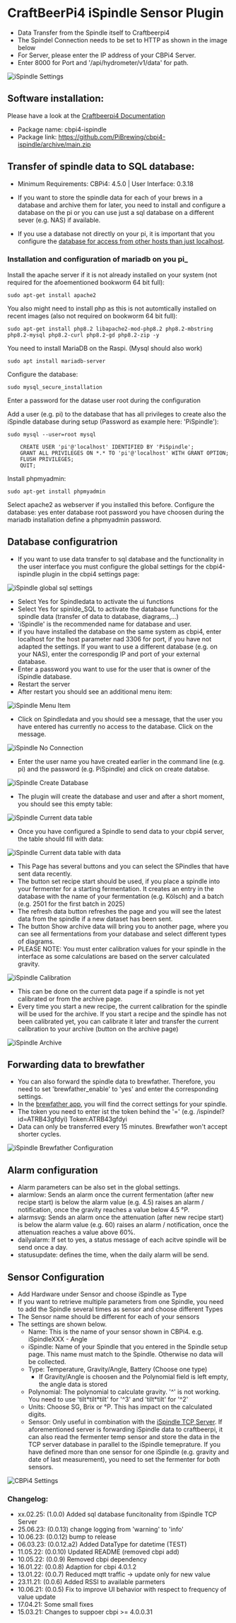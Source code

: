 # CraftBeerPi4 iSpindle Sensor Plugin


- Data Transfer from the Spindle itself to Craftbeerpi4
- The Spindel Connection needs to be set to HTTP as shown in the image below
- For Server, please enter the IP address of your CBPi4 Server.
- Enter 8000 for Port and '/api/hydrometer/v1/data' for path.

![iSpindle Settings](https://github.com/PiBrewing/cbpi4-iSpindle/blob/main/Spindle_Connection_Settings.png?raw=true)

## Software installation:

Please have a look at the [Craftbeerpi4 Documentation](https://openbrewing.gitbook.io/craftbeerpi4_support/readme/plugin-installation)

- Package name: cbpi4-ispindle
- Package link: https://github.com/PiBrewing/cbpi4-ispindle/archive/main.zip

## Transfer of spindle data to SQL database:

- Minimum Requirements: CBPi4: 4.5.0 | User Interface: 0.3.18

- If you want to store the spindle data for each of your brews in a database and archive them for later, you need to install and configure a database on the pi or you can use just a sql database on a different sever (e.g. NAS) if available.
- If you use a database not directly on your pi, it is important that you configure the [database for access from other hosts than just localhost](https://dev.mysql.com/blog-archive/the-bind-address-option-now-supports-multiple-addresses/).

### Installation and configuration of mariadb on you pi_

Install the apache server if it is not already installed on your system (not required for the afoementioned bookworm 64 bit full): 

	sudo apt-get install apache2

You also might need to install php as this is not automtically installed on recent images (also not required on bookworm 64 bit full):

	sudo apt-get install php8.2 libapache2-mod-php8.2 php8.2-mbstring php8.2-mysql php8.2-curl php8.2-gd php8.2-zip -y
	
You need to install MariaDB on the Raspi. (Mysql should also work)

	sudo apt install mariadb-server

Configure the database:

	sudo mysql_secure_installation

Enter a password for the datase user root during the configuration

Add a user (e.g. pi) to the database that has all privileges to create also the iSpindle database during setup (Password as example here: 'PiSpindle'):
	
	sudo mysql --user=root mysql

```
	CREATE USER 'pi'@'localhost' IDENTIFIED BY 'PiSpindle';
	GRANT ALL PRIVILEGES ON *.* TO 'pi'@'localhost' WITH GRANT OPTION;
	FLUSH PRIVILEGES;
	QUIT;
```

Install phpmyadmin:

	sudo apt-get install phpmyadmin

Select apache2 as webserver if you installed this before.
Configure the database: yes 
enter database root password you have choosen during the mariadb installation
define a phpmyadmin password.

## Database configuratrion

- If you want to use data transfer to sql database and the functionality in the user interface you must configure the global settings for the cbpi4-ispindle plugin in the cbpi4 settings page:

![iSpindle global sql settings](https://github.com/PiBrewing/cbpi4-iSpindle/blob/development/Spindle_SQL_Settings.png?raw=true)

- Select Yes for Spindledata to activate the ui functions
- Select Yes for spinlde_SQL to activate the database functions for the spindle data (transfer of data to database, diagrams,...)
- 'iSpindle' is the recommended name for database and user.
- if you have installed the database on the same system as cbpi4, enter localhost for the host parameter nad 3306 for port, if you have not adapted the settings. If you want to use a different database (e.g. on your NAS), enter the correspondig IP and port of your external database.
- Enter a password you want to use for the user that is owner of the iSpindle database.
- Restart the server
- After restart you should see an additional menu item:

![iSpindle Menu Item](https://github.com/PiBrewing/cbpi4-iSpindle/blob/development/Spindle_Menu_Item.png?raw=true)

- Click on Spindledata and you should see a message, that the user you have entered has currently no access to the database. Click on the message.

![iSpindle No Connection](https://github.com/PiBrewing/cbpi4-iSpindle/blob/development/Spindle_Menu_no_connection.png?raw=true)

- Enter the user name you have created earlier in the command line (e.g. pi) and the password (e.g. PiSpindle) and click on create databse.

![iSpindle Create Database](https://github.com/PiBrewing/cbpi4-iSpindle/blob/development/Spindle_Menu_create_database.png?raw=true)

- The plugin will create the database and user and after a short moment, you should see this empty table:

![iSpindle Current data table](https://github.com/PiBrewing/cbpi4-iSpindle/blob/development/Spindle_Current_data.png?raw=true)

- Once you have configured a Spindle to send data to your cbpi4 server, the table should fill with data:

![iSpindle Current data table with data](https://github.com/PiBrewing/cbpi4-iSpindle/blob/development/Spindle_Current_data_with_data.png?raw=true)

- This Page has several buttons and you can select the SPindles that have sent data recently. 
- The button set recipe start should be used, if you place a spindle into your fermenter for a starting fermentation. It creates an entry in the database with the name of your fermentation (e.g. Kölsch)  and a batch (e.g. 2501 for the first batch in 2025)
- The refresh data button refreshes the page and you will see the latest data from the spindle if a new dataset has been sent.
- The button Show archive data will bring you to another page, where you can see all fermentations from your database and select different types of diagrams.
- PLEASE NOTE: You must enter calibration values for your spindle in the interface as some calculations are based on the server calculated gravity.

![iSpindle Calibration](https://github.com/PiBrewing/cbpi4-iSpindle/blob/development/Spindle_Calibration.png?raw=true)

- This can be done on the current data page if a spindle is not yet calibrated or from the archive page.
- Every time you start a new recipe, the current calibration for the spindle will be used for the archive. If you start a recipe and the spindle has not been calibrated yet, you can calibrate it later and transfer the current calibration to your archive (button on the archive page)

![iSpindle Archive](https://github.com/PiBrewing/cbpi4-iSpindle/blob/development/Spindle_Archive_data.png?raw=true)


## Forwarding data to brewfather

- You can also forward the spindle data to brewfather. Therefore, you need to set 'brewfather_enable' to 'yes' and enter the corresponding settings.
- In the [brewfather app](https://web.brewfather.app/tabs/settings), you will find the correct settings for your spindle.
- The token you need to enter ist the token behind the '=' (e.g. /ispindel?id=ATRB43gfdyi) Token:ATRB43gfdyi
- Data can only be transferred every 15 minutes. Brewfather won't accept shorter cycles. 

![iSpindle Brewfather Configuration](https://github.com/PiBrewing/cbpi4-iSpindle/blob/development/Spindle_brewfather.png?raw=true)

## Alarm configuration

- Alarm parameters can be also set in the global settings.
- alarmlow: Sends an alarm once the current fermentation (after new recipe start) is below the alarm value (e.g. 4.5) raises an alarm / notification, once the gravity reaches a value below 4.5 °P.
- alarmsvg: Sends an alarm once the attenuation (after new recipe start) is below the alarm value (e.g. 60) raises an alarm / notification, once the attenuation reaches a value above 60%.
- dailyalarm: If set to yes, a status message of each acitve spindle will be send once a day.
- statusupdate: defines the time, when the daily alarm will be send.

## Sensor Configuration

- Add Hardware under Sensor and choose iSpindle as Type
- If you want to retrieve multiple parameters from one Spindle, you need to add the Spindle several times as sensor and choose different Types
- The Sensor name should be different for each of your sensors
- The settings are shown below.
    - Name: This is the name of your sensor shown in CBPi4. e.g. iSpindleXXX - Angle
    - iSpindle: Name of your Spindle that you entered in the Spindle setup page. This name must match to the Spindle. Otherwise no data will be collected.
    - Type: Temperature, Gravity/Angle, Battery (Choose one type)
        - If Gravity/Angle is choosen and the Polynomial field is left empty, the angle data is stored
    - Polynomial: The polynomial to calculate gravity. '^' is not working. You need to use 'tilt\*tilt\*tilt' for '^3' and 'tilt*tilt' for '^2'
    - Units: Choose SG, Brix or °P. This has impact on the calculated digits.
    - Sensor: Only useful in combination with the [iSpindle TCP Server](https://github.com/avollkopf/iSpindel-TCP-Server). If aforementioned server is forwarding iSpindle data to craftbeerpi, it can also read the fermenter temp sensor and store the data in the TCP server database in parallel to the iSpindle temeprature. If you have defined more than one sensor for one iSpindle (e.g. gravity and date of last measurement), you need to set the fermenter for both sensors.

![CBPi4 Settings](https://github.com/PiBrewing/cbpi4-iSpindle/blob/main/Settings.png?raw=true)

### Changelog:

- xx.02.25: (1.0.0) Added sql database funcitonality from iSpindle TCP Server
- 25.06.23: (0.0.13) change logging from 'warning' to 'info'
- 10.06.23: (0.0.12) bump to release
- 06.03.23: (0.0.12.a2) Added DataType for datetime (TEST)
- 11.05.22: (0.0.10) Updated README (removed cbpi add)
- 10.05.22: (0.0.9) Removed cbpi dependency
- 16.01.22: (0.0.8) Adaption for cbpi 4.0.1.2
- 13.01.22: (0.0.7) Reduced mqtt traffic -> update only for new value
- 23.11.21: (0.0.6) Added RSSI to available parmeters
- 10.06.21: (0.0.5) Fix to improve UI behavior with respect to frequency of value update
- 17.04.21: Some small fixes
- 15.03.21: Changes to suppoer cbpi >= 4.0.0.31

